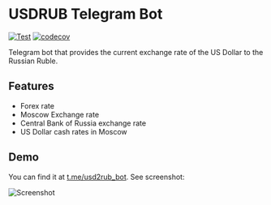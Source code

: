 # USDRUB Telegram Bot

[![Test](https://github.com/ivanglie/usdrub-bot/actions/workflows/test.yml/badge.svg)](https://github.com/ivanglie/usdrub-bot/actions/workflows/test.yml)
[![codecov](https://codecov.io/gh/ivanglie/usdrub-bot/branch/master/graph/badge.svg?token=NE2AU5KV3L)](https://codecov.io/gh/ivanglie/usdrub-bot)

Telegram bot that provides the current exchange rate of the US Dollar to the Russian Ruble.

## Features
* Forex rate
* Moscow Exchange rate
* Central Bank of Russia exchange rate
* US Dollar cash rates in Moscow

## Demo
You can find it at [t.me/usd2rub_bot](https://t.me/usd2rub_bot). See screenshot:

![Screenshot](../assets/demo.png?raw=true)
